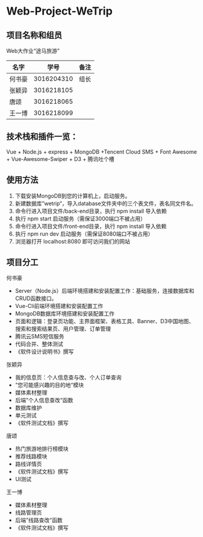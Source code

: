 # Web-Project-WeTrip

## 项目名称和组员
Web大作业“途马旅游”

| 名字        |   学号 | 备注  |
| --------   | -----  | ----  |
| 何书豪  | 3016204310 |   组长    |
| 张颖异  | 3016218105  |      |
| 唐颂 |     3016218065   |    |
| 王一博 |  3016218099      |    |



## 技术栈和插件一览：
Vue + Node.js + express + MongoDB +Tencent Cloud SMS + Font Awesome + Vue-Awesome-Swiper + D3 + 腾讯吐个槽

## 使用方法

1. 下载安装MongoDB到您的计算机上，启动服务。
2. 新建数据库”wetrip“，导入database文件夹中的三个表文件，表名同文件名。
3. 命令行进入项目文件/back-end目录，执行 npm install 导入依赖
4. 执行 npm start 启动服务（需保证3000端口不被占用）
5. 命令行进入项目文件/front-end目录，执行 npm install 导入依赖
6. 执行 npm run dev 启动服务（需保证8080端口不被占用）
7. 浏览器打开 localhost:8080 即可访问我们的网站

## 项目分工

何书豪
- Server（Node.js）后端环境搭建和安装配置工作：基础服务，连接数据库和CRUD函数接口。
- Vue-Cli前端环境搭建和安装配置工作
- MongoDB数据库环境搭建和安装配置工作
- 页面和逻辑：登录页功能、主界面框架、表格工具、Banner、D3中国地图、 搜索和搜索结果页、用户管理、订单管理
- 腾讯云SMS短信服务
- 代码合并、整体测试
- 《软件设计说明书》撰写

张颖异
- 我的信息页：个人信息查与改、个人订单查询
- ”您可能感兴趣的目的地“模块
- 媒体素材整理
- 后端”个人信息查改“函数
- 数据库维护
- 单元测试
- 《软件测试文档》撰写

唐颂
- 热门旅游地排行榜模块
- 推荐线路模块
- 路线详情页
- 《软件测试文档》撰写
- UI测试

王一博
- 媒体素材整理
- 线路管理页
- 后端”线路查改“函数
- 《软件测试文档》撰写
